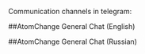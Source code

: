 Communication channels in telegram:

##AtomChange General Chat (English)

##AtomChange General Chat (Russian)
